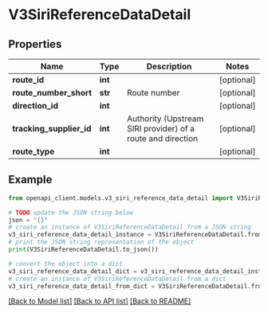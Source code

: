 # V3SiriReferenceDataDetail


## Properties

Name | Type | Description | Notes
------------ | ------------- | ------------- | -------------
**route_id** | **int** |  | [optional] 
**route_number_short** | **str** | Route number | [optional] 
**direction_id** | **int** |  | [optional] 
**tracking_supplier_id** | **int** | Authority (Upstream SIRI provider) of a route and direction | [optional] 
**route_type** | **int** |  | [optional] 

## Example

```python
from openapi_client.models.v3_siri_reference_data_detail import V3SiriReferenceDataDetail

# TODO update the JSON string below
json = "{}"
# create an instance of V3SiriReferenceDataDetail from a JSON string
v3_siri_reference_data_detail_instance = V3SiriReferenceDataDetail.from_json(json)
# print the JSON string representation of the object
print(V3SiriReferenceDataDetail.to_json())

# convert the object into a dict
v3_siri_reference_data_detail_dict = v3_siri_reference_data_detail_instance.to_dict()
# create an instance of V3SiriReferenceDataDetail from a dict
v3_siri_reference_data_detail_from_dict = V3SiriReferenceDataDetail.from_dict(v3_siri_reference_data_detail_dict)
```
[[Back to Model list]](../README.md#documentation-for-models) [[Back to API list]](../README.md#documentation-for-api-endpoints) [[Back to README]](../README.md)



